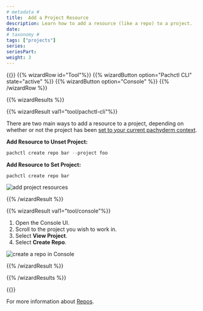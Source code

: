 ```yaml
---
# metadata #
title:  Add a Project Resource
description: Learn how to add a resource (like a repo) to a project.
date:
# taxonomy #
tags: ["projects"]
series:
seriesPart:
weight: 3
---
```




{{<stack type="wizard">}}
{{% wizardRow id="Tool"%}}
{{% wizardButton option="Pachctl CLI" state="active" %}}
{{% wizardButton option="Console" %}}
{{% /wizardRow %}}

{{% wizardResults  %}}

{{% wizardResult val1="tool/pachctl-cli"%}}

There are two main ways to add a resource to a project, depending on whether or not the project has been [set to your current pachyderm context](../set-project).

**Add Resource to Unset Project:**

```s
pachctl create repo bar --project foo
```

**Add Resource to Set Project:**

```s
pachctl create repo bar
```

![add project resources](/images/projects/add-project-resources.gif)

{{% /wizardResult %}}

{{% wizardResult val1="tool/console"%}}
1. Open the Console UI.
2. Scroll to the project you wish to work in.
3. Select **View Project**.
4. Select **Create Repo**.

![create a repo in Console](/images/projects/projects-console-create-repo.gif)

{{% /wizardResult %}}

{{% /wizardResults  %}}

{{</stack>}}

For more information about [Repos](../concepts/data-concepts/repo).
